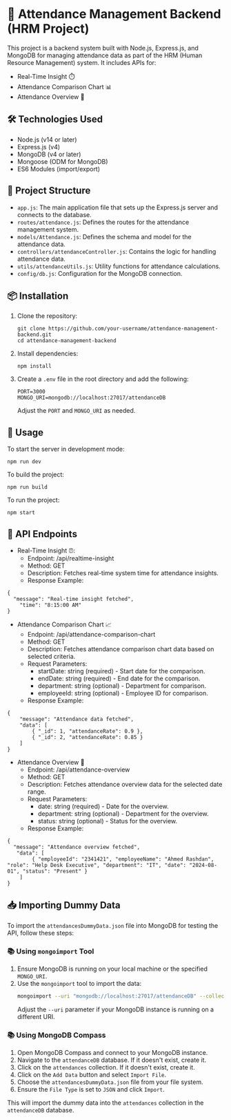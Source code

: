 # 🚀 Attendance Management Backend (HRM Project)

This project is a backend system built with Node.js, Express.js, and MongoDB for managing attendance data as part of the HRM (Human Resource Management) system. It includes APIs for:

- Real-Time Insight ⏱️
- Attendance Comparison Chart 📊
- Attendance Overview 👥

## 🛠️ Technologies Used

- Node.js (v14 or later)
- Express.js (v4)
- MongoDB (v4 or later)
- Mongoose (ODM for MongoDB)
- ES6 Modules (import/export)

## 📁 Project Structure

- `app.js`: The main application file that sets up the Express.js server and connects to the database.
- `routes/attendance.js`: Defines the routes for the attendance management system.
- `models/Attendance.js`: Defines the schema and model for the attendance data.
- `controllers/attendanceController.js`: Contains the logic for handling attendance data.
- `utils/attendanceUtils.js`: Utility functions for attendance calculations.
- `config/db.js`: Configuration for the MongoDB connection.

## 📦 Installation

1. Clone the repository:
   ```
   git clone https://github.com/your-username/attendance-management-backend.git
   cd attendance-management-backend
   ```
2. Install dependencies:
   ```
   npm install
   ```
3. Create a `.env` file in the root directory and add the following:
   ```
   PORT=3000
   MONGO_URI=mongodb://localhost:27017/attendanceDB
   ```
   Adjust the `PORT` and `MONGO_URI` as needed.

## 🚀 Usage

To start the server in development mode:
```
npm run dev
``` 

To build the project:
```
npm run build
```

To run the project:
```
npm start
```

## 📝 API Endpoints
- Real-Time Insight ⏰:
    - Endpoint: /api/realtime-insight
    - Method: GET
    - Description: Fetches real-time system time for attendance insights.
    - Response Example:
```
{
  "message": "Real-time insight fetched",
    "time": "8:15:00 AM"
}
```

- Attendance Comparison Chart 📈
    - Endpoint: /api/attendance-comparison-chart
    - Method: GET
    - Description: Fetches attendance comparison chart data based on selected criteria.
    - Request Parameters:
        - startDate: string (required) - Start date for the comparison.
        - endDate: string (required) - End date for the comparison.
        - department: string (optional) - Department for comparison.
        - employeeId: string (optional) - Employee ID for comparison.
    - Response Example:
```
{
    "message": "Attendance data fetched",
    "data": [
        { "_id": 1, "attendanceRate": 0.9 },
        { "_id": 2, "attendanceRate": 0.85 }
    ]
}
```

- Attendance Overview 👥
    - Endpoint: /api/attendance-overview
    - Method: GET
    - Description: Fetches attendance overview data for the selected date range.
    - Request Parameters:
        - date: string (required) - Date for the overview.
        - department: string (optional) - Department for the overview.
        - status: string (optional) - Status for the overview.
    - Response Example:
```
{
  "message": "Attendance overview fetched",
   "data": [
        { "employeeId": "2341421", "employeeName": "Ahmed Rashdan", "role": "Help Desk Executive", "department": "IT", "date": "2024-08-01", "status": "Present" }
    ]
}
```
## 📥 Importing Dummy Data

To import the `attendancesDummyData.json` file into MongoDB for testing the API, follow these steps:

### 📚 Using `mongoimport` Tool

1. Ensure MongoDB is running on your local machine or the specified `MONGO_URI`.
2. Use the `mongoimport` tool to import the data:
   ```bash
   mongoimport --uri "mongodb://localhost:27017/attendanceDB" --collection attendances --file data/attendancesDummyData.json --jsonArray
   ```
   Adjust the `--uri` parameter if your MongoDB instance is running on a different URI.

### 📚 Using MongoDB Compass

1. Open MongoDB Compass and connect to your MongoDB instance.
2. Navigate to the `attendanceDB` database. If it doesn't exist, create it.
3. Click on the `attendances` collection. If it doesn't exist, create it.
4. Click on the `Add Data` button and select `Import File`.
5. Choose the `attendancesDummyData.json` file from your file system.
6. Ensure the `File Type` is set to `JSON` and click `Import`.

This will import the dummy data into the `attendances` collection in the `attendanceDB` database.
````
